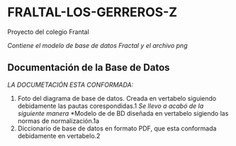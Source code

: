 # FRALTAL-LOS-GERREROS-Z
Proyecto del colegio Frantal

*Contiene el modelo de base de datos Fractal y el archivo png* 
## Documentación de la Base de Datos
*LA DOCUMETACIÓN ESTA CONFORMADA:*
1. Foto del diagrama de base de datos. Creada en vertabelo siguiendo debidamente las pautas corespondidas.1
    *Se llevo a acabó de la siguiente manera*
    *Modelo de de BD diseñada en vertabelo sigiendo las normas de normalización.1a 
2. Diccionario de base de datos en formato PDF, que esta conformada debidamente en vertabelo.2
